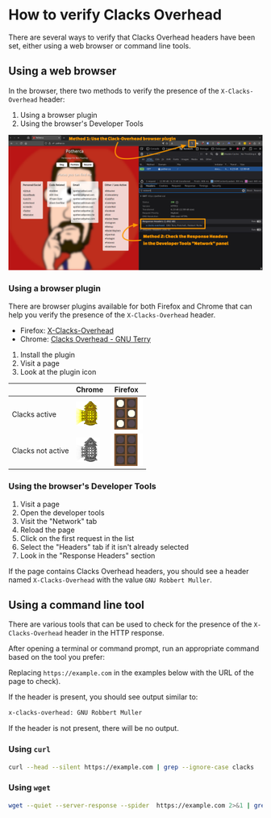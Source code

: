 # How to verify Clacks Overhead

There are several ways to verify that Clacks Overhead headers have been set, either using a web browser or command line tools.

## Using a web browser

In the browser, there two methods to verify the presence of the `X-Clacks-Overhead` header:

1. Using a browser plugin
2. Using the browser's Developer Tools

![verify-clacks-header.png](../img/verify-clacks-header.png)

### Using a browser plugin

There are browser plugins available for both Firefox and Chrome that can help you verify the presence of the `X-Clacks-Overhead` header.

- Firefox: [X-Clacks-Overhead](https://addons.mozilla.org/en-US/firefox/addon/x-clacks-overhead/)
- Chrome: [Clacks Overhead - GNU Terry](https://chromewebstore.google.com/detail/clacks-overhead-gnu-terry/lnndfmobdoobjfcalkmfojmanbeoegab)

1. Install the plugin
2. Visit a page
3. Look at the plugin icon

|                   | Chrome                          | Firefox                          |
|-------------------|---------------------------------|----------------------------------|
| Clacks active     | ![](../img/chrome.clacks-active.png)   | ![](../img/firefox.clacks-active.png)   |
| Clacks not active | ![](../img/chrome.clacks-inactive.png) | ![](../img/firefox.clacks-inactive.png) |

### Using the browser's Developer Tools

1. Visit a page
2. Open the developer tools
3. Visit the "Network" tab
4. Reload the page
5. Click on the first request in the list
6. Select the "Headers" tab if it isn't already selected
7. Look in the "Response Headers" section

If the page contains Clacks Overhead headers, you should see a header named `X-Clacks-Overhead` with the value `GNU Robbert Muller`.

## Using a command line tool

There are various tools that can be used to check for the presence of the `X-Clacks-Overhead` header in the HTTP response.

After opening a terminal or command prompt, run an appropriate command based on the tool you prefer:

Replacing `https://example.com` in the examples below  with the URL of the page to check).

If the header is present, you should see output similar to:

```sh
x-clacks-overhead: GNU Robbert Muller
```

If the header is not present, there will be no output.

### Using `curl`

 ```bash
 curl --head --silent https://example.com | grep --ignore-case clacks
 ```

### Using `wget`

```sh
wget --quiet --server-response --spider  https://example.com 2>&1 | grep --ignore-case clacks
```
